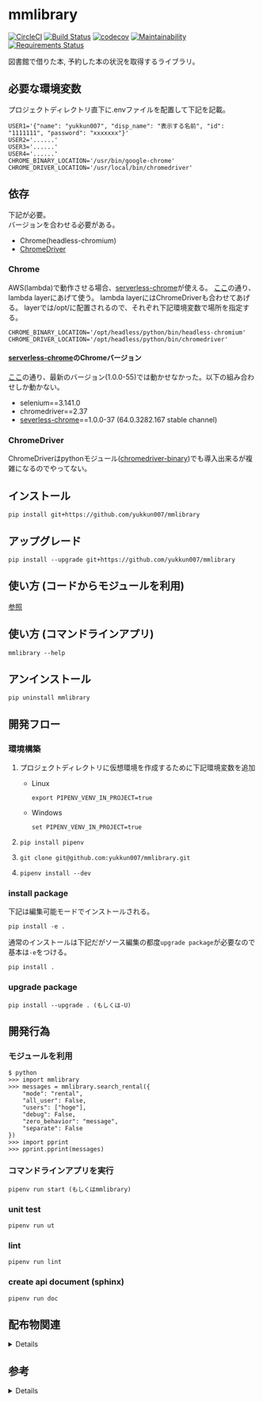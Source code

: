 # mmlibrary

[![CircleCI](https://circleci.com/gh/yukkun007/mmlibrary/tree/master.svg?style=svg)](https://circleci.com/gh/yukkun007/mmlibrary/tree/master)
[![Build Status](https://travis-ci.org/yukkun007/mmlibrary.svg?branch=master)](https://travis-ci.org/yukkun007/mmlibrary)
[![codecov](https://codecov.io/gh/yukkun007/mmlibrary/branch/master/graph/badge.svg)](https://codecov.io/gh/yukkun007/mmlibrary)
[![Maintainability](https://api.codeclimate.com/v1/badges/3cfd46f37e08d3772808/maintainability)](https://codeclimate.com/github/yukkun007/mmlibrary/maintainability)
[![Requirements Status](https://requires.io/github/yukkun007/mmlibrary/requirements.svg?branch=master)](https://requires.io/github/yukkun007/mmlibrary/requirements/?branch=master)

図書館で借りた本, 予約した本の状況を取得するライブラリ。

## 必要な環境変数

プロジェクトディレクトリ直下に.envファイルを配置して下記を記載。

```(sh)
USER1='{"name": "yukkun007", "disp_name": "表示する名前", "id": "1111111", "password": "xxxxxxx"}'
USER2='......'
USER3='......'
USER4='......'
CHROME_BINARY_LOCATION='/usr/bin/google-chrome'
CHROME_DRIVER_LOCATION='/usr/local/bin/chromedriver'
```

## 依存

下記が必要。  
バージョンを合わせる必要がある。  

- Chrome(headless-chromium)
- [ChromeDriver](https://sites.google.com/a/chromium.org/chromedriver/downloads)

### Chrome

AWS(lambda)で動作させる場合、[serverless-chrome](https://github.com/adieuadieu/serverless-chrome/releases)が使える。
[ここ](https://hacknote.jp/archives/49974/)の通り、lambda layerにあげて使う。
lambda layerにはChromeDriverも合わせてあげる。
layerでは/opt/に配置されるので、それぞれ下記環境変数で場所を指定する。  

```(sh)
CHROME_BINARY_LOCATION='/opt/headless/python/bin/headless-chromium'
CHROME_DRIVER_LOCATION='/opt/headless/python/bin/chromedriver'
```

#### [serverless-chrome](https://github.com/adieuadieu/serverless-chrome/releases)のChromeバージョン

[ここ](https://github.com/adieuadieu/serverless-chrome/issues/133)の通り、最新のバージョン(1.0.0-55)では動かせなかった。以下の組み合わせしか動かない。

- selenium==3.141.0
- chromedriver==2.37
- [severless-chrome](https://github.com/adieuadieu/serverless-chrome/releases)==1.0.0-37 (64.0.3282.167 stable channel)

### ChromeDriver

ChromeDriverはpythonモジュール([chromedriver-binary](https://pypi.org/project/chromedriver-binary/#history))でも導入出来るが複雑になるのでやってない。

## インストール

```(sh)
pip install git+https://github.com/yukkun007/mmlibrary
```

## アップグレード

```(sh)
pip install --upgrade git+https://github.com/yukkun007/mmlibrary
```

## 使い方 (コードからモジュールを利用)

[参照](#モジュールを利用)

## 使い方 (コマンドラインアプリ)

```(sh)
mmlibrary --help
```

## アンインストール

```(sh)
pip uninstall mmlibrary
```

## 開発フロー

### 環境構築

1. プロジェクトディレクトリに仮想環境を作成するために下記環境変数を追加

   - Linux

     ```(sh)
     export PIPENV_VENV_IN_PROJECT=true
     ```

   - Windows

     ```(sh)
     set PIPENV_VENV_IN_PROJECT=true
     ```

1. `pip install pipenv`
1. `git clone git@github.com:yukkun007/mmlibrary.git`
1. `pipenv install --dev`

### install package

下記は編集可能モードでインストールされる。

```(sh)
pip install -e .
```

通常のインストールは下記だがソース編集の都度`upgrade package`が必要なので基本は`-e`をつける。

```(sh)
pip install .
```

### upgrade package

```(sh)
pip install --upgrade . (もしくは-U)
```

## 開発行為

### モジュールを利用

```(python)
$ python
>>> import mmlibrary
>>> messages = mmlibrary.search_rental({
    "mode": "rental",
    "all_user": False,
    "users": ["hoge"],
    "debug": False,
    "zero_behavior": "message",
    "separate": False
})
>>> import pprint
>>> pprint.pprint(messages)
```

### コマンドラインアプリを実行

```(sh)
pipenv run start (もしくはmmlibrary)
```

### unit test

```(sh)
pipenv run ut
```

### lint

```(sh)
pipenv run lint
```

### create api document (sphinx)

```(sh)
pipenv run doc
```

## 配布物関連

<details>

### ソースコード配布物の作成

dist/ 以下に mmlibrary-0.0.1.tar.gz が生成される。

```(sh)
python setup.py sdist
```

### ソースコード配布物から pip でインストール

```(sh)
pip install mmlibrary-0.0.1-tar.gz
```

### ビルド済み配布物(wheel 形式)の作成

dist/ 以下に mmlibrary-0.0.1-py3-none-any.whl が生成される。

```(sh)
python setup.py bdist_wheel (wheelパッケージが必要)
```

### ビルド済み配布物(wheel 形式)から pip でインストール

```(sh)
pip install mmlibrary-0.0.1-py3-none-any.whl
```

</details>

## 参考

<details>

### パッケージング/開発環境

- <https://techblog.asahi-net.co.jp/entry/2018/06/15/162951>
- <https://techblog.asahi-net.co.jp/entry/2018/11/19/103455>

### コマンドライン引数のパース

- <https://qiita.com/kzkadc/items/e4fc7bc9c003de1eb6d0>

### 環境変数の定義

- <https://pod.hatenablog.com/entry/2019/04/29/164109>

### TravisCIでファイルを(簡単に)暗号化して使用する

- <https://qiita.com/kmats@github/items/d22fd856883e6c16d7ea>

</details>
